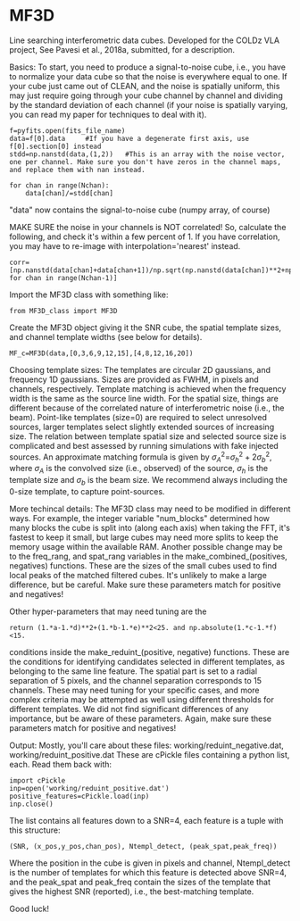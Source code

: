 # MF3D
Line searching interferometric data cubes. Developed for the COLDz VLA project, See Pavesi et al., 2018a, submitted, for a description.

Basics:
To start, you need to produce a signal-to-noise cube, i.e., you have to normalize your data cube so that the noise is everywhere equal to one. If your cube just came out of CLEAN, and the noise is spatially uniform, this may just require going through your cube channel by channel and dividing by the standard deviation of each channel (if your noise is spatially varying, you can read my paper for techniques to deal with it).

	f=pyfits.open(fits_file_name)
	data=f[0].data     #If you have a degenerate first axis, use  f[0].section[0] instead
	stdd=np.nanstd(data,(1,2))   #This is an array with the noise vector, one per channel. Make sure you don't have zeros in the channel maps, and replace them with nan instead.

	for chan in range(Nchan):
		data[chan]/=stdd[chan]

"data" now contains the signal-to-noise cube (numpy array, of course)

MAKE SURE the noise in your channels is NOT correlated! So, calculate the following, and check it's within a few percent of 1. If you have correlation, you may have to re-image with interpolation='nearest' instead.

	corr=[np.nanstd(data[chan]+data[chan+1])/np.sqrt(np.nanstd(data[chan])**2+np.nanstd(data[chan+1])**2) for chan in range(Nchan-1)]  

Import the MF3D class with something like: 

	from MF3D_class import MF3D

Create the MF3D object giving it the SNR cube, the spatial template sizes, and channel template widths (see below for details).

	MF_c=MF3D(data,[0,3,6,9,12,15],[4,8,12,16,20])


Choosing template sizes:
The templates are circular 2D gaussians, and frequency 1D gaussians. Sizes are provided as FWHM, in pixels and channels, respectively.
Template matching is achieved when the frequency width is the same as the source line width. For the spatial size, things are different because of the correlated nature of interferometric noise (i.e., the beam). Point-like templates (size=0) are required to select unresolved sources, larger templates select slightly extended sources of increasing size. The relation between template spatial size and selected source size is complicated and best assessed by running simulations with fake injected sources. An approximate matching formula is given by $\sigma_A^2$=$\sigma_h^2+2\sigma_b^2$, where $\sigma_A$ is the convolved size (i.e., observed) of the source, $\sigma_h$ is the template size and $\sigma_b$ is the beam size. We recommend always including the 0-size template, to capture point-sources.

More techincal details:
The MF3D class may need to be modified in different ways. For example, the integer variable "num_blocks" determined how many blocks the cube is split into (along each axis) when taking the FFT, it's fastest to keep it small, but large cubes may need more splits to keep the memory usage within the available RAM.
Another possible change may be to the freq_rang, and spat_rang variables in the make_combined_(positives, negatives) functions. These are the sizes of the small cubes used to find local peaks of the matched filtered cubes. It's unlikely to make a large difference, but be careful. Make sure these parameters match for positive and negatives!

Other hyper-parameters that may need tuning are the 

	return (1.*a-1.*d)**2+(1.*b-1.*e)**2<25. and np.absolute(1.*c-1.*f)<15.
	
conditions inside the make_reduint_(positive, negative) functions. These are the conditions for identifying candidates selected in different templates, as belonging to the same line feature. The spatial part is set to a radial separation of 5 pixels, and the channel separation corresponds to 15 channels. These may need tuning for your specific cases, and more complex criteria may be attempted as well using different thresholds for different templates. We did not find significant differences of any importance, but be aware of these parameters. Again, make sure these parameters match for positive and negatives!

Output:
Mostly, you'll care about these files: working/reduint_negative.dat, working/reduint_positive.dat
These are cPickle files containing a python list, each. Read them back with:

	import cPickle
	inp=open('working/reduint_positive.dat')
	positive_features=cPickle.load(inp)
	inp.close()

The list contains all features down to a SNR=4, each feature is a tuple with this structure:
	
	(SNR, (x_pos,y_pos,chan_pos), Ntempl_detect, (peak_spat,peak_freq))

Where the position in the cube is given in pixels and channel, Ntempl_detect is the number of templates for which this feature is detected above SNR=4, and the peak_spat and peak_freq contain the sizes of the template that gives the highest SNR (reported), i.e., the best-matching template.

Good luck!

